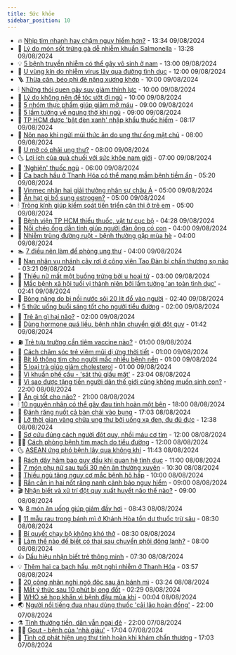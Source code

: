 ```yaml
---
title: Sức khỏe
sidebar_position: 10
---
```


<!-- vnexpress-suc-khoe:START -->
- 🔥 [Nhịp tim nhanh hay chậm nguy hiểm hơn?](https://vnexpress.net/nhip-tim-nhanh-hay-cham-nguy-hiem-hon-4779798.html) - 13:34 09/08/2024
- 🥰 [Lý do món sốt trứng gà dễ nhiễm khuẩn Salmonella](https://vnexpress.net/ly-do-mon-sot-trung-ga-de-nhiem-khuan-salmonella-4779789.html) - 13:28 09/08/2024
- 💡 [5 bệnh truyền nhiễm có thể gây vô sinh ở nam](https://vnexpress.net/5-benh-truyen-nhiem-co-the-gay-vo-sinh-o-nam-4779728.html) - 13:00 09/08/2024
- 🤗 [U vùng kín do nhiễm virus lây qua đường tình dục](https://vnexpress.net/u-vung-kin-do-nhiem-virus-lay-qua-duong-tinh-duc-4779683.html) - 12:00 09/08/2024
- 🪜 [Thừa cân, béo phì đè nặng xương khớp](https://vnexpress.net/thua-can-beo-phi-de-nang-xuong-khop-4779697.html) - 10:00 09/08/2024
- 🕯 [Những thói quen gây suy giảm thính lực](https://vnexpress.net/nhung-thoi-quen-gay-suy-giam-thinh-luc-4779660.html) - 10:00 09/08/2024
- 🤭 [Lý do không nên để tóc ướt đi ngủ](https://vnexpress.net/ly-do-khong-nen-de-toc-uot-di-ngu-4779573.html) - 10:00 09/08/2024
- 👀 [5 nhóm thực phẩm giúp giảm mỡ máu](https://vnexpress.net/5-nhom-thuc-pham-giup-giam-mo-mau-4779611.html) - 09:00 09/08/2024
- 🌋 [5 lầm tưởng về ngưng thở khi ngủ](https://vnexpress.net/5-lam-tuong-ve-ngung-tho-khi-ngu-4779493.html) - 09:00 09/08/2024
- 🫶 [TP HCM được &#39;bật đèn xanh&#39; nhập khẩu thuốc hiếm](https://vnexpress.net/tp-hcm-duoc-bat-den-xanh-nhap-khau-thuoc-hiem-4779581.html) - 08:17 09/08/2024
- 🦆 [Nôn nao khi ngửi mùi thức ăn do ung thư ống mật chủ](https://vnexpress.net/non-nao-khi-ngui-mui-thuc-an-do-ung-thu-ong-mat-chu-4779558.html) - 08:00 09/08/2024
- 🚀 [U mỡ có phải ung thư?](https://vnexpress.net/u-mo-co-phai-ung-thu-4779424.html) - 08:00 09/08/2024
- 🌜 [Lợi ích của quả chuối với sức khỏe nam giới](https://vnexpress.net/loi-ich-cua-chuoi-voi-suc-khoe-nam-gioi-4779543.html) - 07:00 09/08/2024
- 🧰 [&#39;Nghiện&#39; thuốc ngủ](https://vnexpress.net/nghien-thuoc-ngu-4779553.html) - 06:00 09/08/2024
- 💫 [Ca bạch hầu ở Thanh Hóa có thể mang mầm bệnh tiềm ẩn](https://vnexpress.net/mam-benh-bach-hau-o-thanh-hoa-co-the-do-nguoi-lanh-mang-trung-4779337.html) - 05:20 09/08/2024
- 🌝 [Vinmec nhận hai giải thưởng nhân sự châu Á](https://vnexpress.net/vinmec-nhan-hai-giai-thuong-nhan-su-chau-a-4779562.html) - 05:00 09/08/2024
- 🗽 [Ăn hạt gì bổ sung estrogen?](https://vnexpress.net/an-hat-gi-bo-sung-estrogen-4779463.html) - 05:00 09/08/2024
- 🕯 [Tròng kính giúp kiểm soát tiến triển cận thị ở trẻ em](https://vnexpress.net/trong-kinh-giup-kiem-soat-tien-trien-can-thi-o-tre-em-4778360.html) - 05:00 09/08/2024
- 🦅 [Bệnh viện TP HCM thiếu thuốc, vật tư cục bộ](https://vnexpress.net/benh-vien-tp-hcm-thieu-thuoc-vat-tu-cuc-bo-4779432.html) - 04:28 09/08/2024
- 🦆 [Nối chéo ống dẫn tinh giúp người đàn ông có con](https://vnexpress.net/noi-cheo-ong-dan-tinh-giup-nguoi-dan-ong-co-con-4779499.html) - 04:00 09/08/2024
- 🎊 [Nhiễm trùng đường ruột - bệnh thường gặp mùa hè](https://vnexpress.net/nhiem-trung-duong-ruot-benh-thuong-gap-mua-he-4779461.html) - 04:00 09/08/2024
- 🏊 [7 điều nên làm để phòng ung thư](https://vnexpress.net/7-dieu-nen-lam-de-phong-ung-thu-4779125.html) - 04:00 09/08/2024
- 📝 [Nạn nhân vụ nhánh cây rơi ở công viên Tao Đàn bị chấn thương sọ não](https://vnexpress.net/nan-nhan-vu-nhanh-cay-roi-o-cong-vien-tao-dan-bi-chan-thuong-so-nao-4779490.html) - 03:21 09/08/2024
- 💯 [Thiếu nữ mất một buồng trứng bởi u hoại tử](https://vnexpress.net/thieu-nu-mat-mot-buong-trung-boi-u-hoai-tu-4779373.html) - 03:00 09/08/2024
- 🌊 [Mắc bệnh xã hội tuổi vị thành niên bởi lầm tưởng &#39;an toàn tình dục&#39;](https://vnexpress.net/mac-benh-xa-hoi-tuoi-vi-thanh-nien-boi-lam-tuong-an-toan-tinh-duc-4775508.html) - 02:41 09/08/2024
- 🚀 [Bỏng nặng do bị nồi nước sôi 20 lít đổ vào người](https://vnexpress.net/bong-nang-do-bi-noi-nuoc-soi-20-lit-do-vao-nguoi-4779436.html) - 02:40 09/08/2024
- 🕴 [5 thức uống buổi sáng tốt cho người tiểu đường](https://vnexpress.net/5-thuc-uong-buoi-sang-tot-cho-nguoi-tieu-duong-4779374.html) - 02:00 09/08/2024
- 🗽 [Trẻ ăn gì hại não?](https://vnexpress.net/tre-an-gi-hai-nao-4779070.html) - 02:00 09/08/2024
- 🎡 [Dùng hormone quá liều, bệnh nhân chuyển giới đột quỵ](https://vnexpress.net/dung-hormone-qua-lieu-benh-nhan-chuyen-gioi-dot-quy-4779425.html) - 01:42 09/08/2024
- ⛽️ [Trẻ tựu trường cần tiêm vaccine nào?](https://vnexpress.net/tre-tuu-truong-can-tiem-vaccine-nao-4779334.html) - 01:00 09/08/2024
- 🦆 [Cách chăm sóc trẻ viêm mũi dị ứng thời tiết](https://vnexpress.net/cach-cham-soc-tre-viem-mui-di-ung-thoi-tiet-4779255.html) - 01:00 09/08/2024
- 🤩 [Bít lỗ thông tim cho người mắc nhiều bệnh nền](https://vnexpress.net/bit-lo-thong-tim-cho-nguoi-mac-nhieu-benh-nen-4779161.html) - 01:00 09/08/2024
- 🦒 [5 loại trà giúp giảm cholesterol](https://vnexpress.net/5-loai-tra-giup-giam-cholesterol-4778744.html) - 01:00 09/08/2024
- 💫 [Vi khuẩn phế cầu - &#39;sát thủ giấu mặt&#39;](https://vnexpress.net/vi-khuan-phe-cau-sat-thu-giau-mat-4779103.html) - 23:04 08/08/2024
- 🐘 [Vì sao được tặng tiền người dân thế giới cũng không muốn sinh con?](https://vnexpress.net/vi-sao-duoc-tang-tien-nguoi-dan-the-gioi-cung-khong-muon-sinh-con-4779304.html) - 22:00 08/08/2024
- 🚀 [Ăn gì tốt cho não?](https://vnexpress.net/an-gi-tot-cho-nao-4778356.html) - 21:00 08/08/2024
- 🕯 [10 nguyên nhân có thể gây đau tinh hoàn một bên](https://vnexpress.net/10-nguyen-nhan-co-the-gay-dau-tinh-hoan-mot-ben-4779010.html) - 18:00 08/08/2024
- 🦏 [Đánh răng nuốt cả bàn chải vào bụng](https://vnexpress.net/danh-rang-nuot-ca-ban-chai-vao-bung-4779371.html) - 17:03 08/08/2024
- 🦄 [Lỡ thời gian vàng chữa ung thư bởi uống xạ đen, đu đủ đực](https://vnexpress.net/lo-thoi-gian-vang-chua-ung-thu-boi-uong-xa-den-du-du-duc-4779332.html) - 12:38 08/08/2024
- 🦒 [Sơ cứu đúng cách người đột quỵ, nhồi máu cơ tim](https://vnexpress.net/so-cuu-dung-cach-nguoi-dot-quy-nhoi-mau-co-tim-4779280.html) - 12:00 08/08/2024
- 👨‍🏫 [Cách phòng bệnh tim mạch do tiểu đường](https://vnexpress.net/cach-phong-benh-tim-mach-do-tieu-duong-4779132.html) - 12:00 08/08/2024
- 🌜 [ASEAN ứng phó bệnh lây qua không khí](https://vnexpress.net/asean-ung-pho-benh-lay-qua-khong-khi-4779232.html) - 11:43 08/08/2024
- 🚀 [Rách dây hãm bao quy đầu khi quan hệ tình dục](https://vnexpress.net/rach-day-ham-bao-quy-dau-khi-quan-he-tinh-duc-4779250.html) - 11:00 08/08/2024
- 💃 [7 món phụ nữ sau tuổi 30 nên ăn thường xuyên](https://vnexpress.net/7-mon-phu-nu-sau-tuoi-30-nen-an-thuong-xuyen-4779049.html) - 10:30 08/08/2024
- 💯 [Thiếu ngủ tăng nguy cơ mắc bệnh hô hấp](https://vnexpress.net/thieu-ngu-tang-nguy-co-mac-benh-ho-hap-4779193.html) - 10:00 08/08/2024
- 🤔 [Rắn cắn in hai nốt răng nanh cảnh báo nguy hiểm](https://vnexpress.net/ran-can-in-hai-not-rang-nanh-canh-bao-nguy-hiem-4778989.html) - 09:00 08/08/2024
- 🎬 [Nhận biết và xử trí đột quỵ xuất huyết não thế nào?](https://vnexpress.net/nhan-biet-va-xu-tri-dot-quy-xuat-huyet-nao-the-nao-4779181.html) - 09:00 08/08/2024
- 🪜 [8 món ăn uống giúp giảm đầy hơi](https://vnexpress.net/8-mon-an-uong-giup-giam-day-hoi-4778974.html) - 08:43 08/08/2024
- 🦣 [11 mẫu rau trong bánh mì ở Khánh Hòa tồn dư thuốc trừ sâu](https://vnexpress.net/11-mau-rau-trong-banh-mi-o-khanh-hoa-ton-du-thuoc-tru-sau-4779175.html) - 08:30 08/08/2024
- 🧐 [Bí quyết chạy bộ không khó thở](https://vnexpress.net/bi-quyet-chay-bo-khong-kho-tho-4779096.html) - 08:30 08/08/2024
- 🤡 [Làm thế nào để biết có thai sau chuyển phôi đông lạnh?](https://vnexpress.net/lam-the-nao-de-biet-co-thai-sau-chuyen-phoi-dong-lanh-4779166.html) - 08:00 08/08/2024
- 👍 [Dấu hiệu nhận biết trẻ thông minh](https://vnexpress.net/dau-hieu-nhan-biet-tre-thong-minh-4779118.html) - 07:30 08/08/2024
- 💡 [Thêm hai ca bạch hầu, một nghi nhiễm ở Thanh Hóa](https://vnexpress.net/phat-hien-them-hai-ca-bach-hau-mot-nghi-nhiem-o-thanh-hoa-4779086.html) - 03:57 08/08/2024
- 💯 [20 công nhân nghi ngộ độc sau ăn bánh mì](https://vnexpress.net/20-cong-nhan-nghi-ngo-doc-sau-an-banh-mi-4779048.html) - 03:24 08/08/2024
- 🧠 [Mất ý thức sau 10 phút bị ong đốt](https://vnexpress.net/mat-y-thuc-sau-10-phut-bi-ong-dot-4779035.html) - 02:29 08/08/2024
- 🎡 [WHO sẽ họp khẩn vì bệnh đậu mùa khỉ](https://vnexpress.net/who-hop-khan-vi-benh-dau-mua-khi-4779003.html) - 00:04 08/08/2024
- 🌏 [Người nổi tiếng đua nhau dùng thuốc &#39;cải lão hoàn đồng&#39;](https://vnexpress.net/nguoi-noi-tieng-dua-nhau-dung-thuoc-cai-lao-hoan-dong-4778798.html) - 22:00 07/08/2024
- ⚗️ [Tỉnh thưởng tiền, dân vẫn ngại đẻ](https://vnexpress.net/tinh-thuong-tien-dan-van-ngai-de-4772894.html) - 22:00 07/08/2024
- 👨‍🏫 [Gout - bệnh của &#39;nhà giàu&#39;](https://vnexpress.net/gout-benh-cua-nha-giau-4778907.html) - 17:04 07/08/2024
- 🤖 [Tình cờ phát hiện ung thư tinh hoàn khi khám chấn thương](https://vnexpress.net/tinh-co-phat-hien-ung-thu-tinh-hoan-khi-kham-chan-thuong-4778682.html) - 17:03 07/08/2024<!-- vnexpress-suc-khoe:END -->
